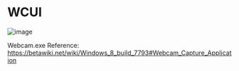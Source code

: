 # WCUI
![image](https://github.com/user-attachments/assets/cafa2f7f-8c90-48a7-a94b-eb1d31f906cb)

Webcam.exe Reference: https://betawiki.net/wiki/Windows_8_build_7793#Webcam_Capture_Application
